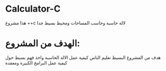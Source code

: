 # Calculator-C
<p> هذا مشروع ++c لالة حاسبة وحاسب المساحات ومحيط بسيط جدا<p>
<h1>الهدف من المشروع:</h1>
<p>هدف من المشروع البسيط تعليم الناس كيفية عمل الالة الحاسبة واخذ فهم بسيط حول كيفية عمل البرامج الكبيرة ومعقدة <p>

 
